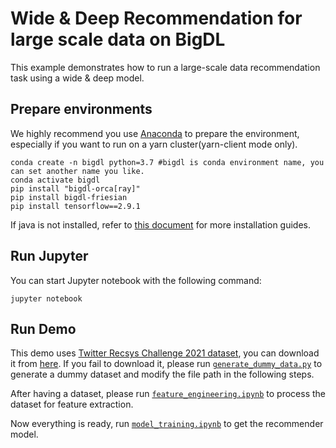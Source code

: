 # Wide & Deep Recommendation for large scale data on BigDL

This example demonstrates how to run a large-scale data recommendation task using a wide & deep model.

## Prepare environments
We highly recommend you use [Anaconda](https://www.anaconda.com/distribution/#linux) to prepare the environment, especially if you want to run on a yarn cluster(yarn-client mode only). 
```
conda create -n bigdl python=3.7 #bigdl is conda environment name, you can set another name you like.
conda activate bigdl
pip install "bigdl-orca[ray]"
pip install bigdl-friesian
pip install tensorflow==2.9.1
```
If java is not installed, refer to [this document](https://bigdl.readthedocs.io/en/latest/doc/UserGuide/python.html#install) for more installation guides.

## Run Jupyter
You can start Jupyter notebook with the following command:
```
jupyter notebook
```

## Run Demo
This demo uses [Twitter Recsys Challenge 2021 dataset](https://recsys-twitter.com/data/show-downloads#), you can download it from [here](https://recsys-twitter.com/data/show-downloads#). If you fail to download it, please run [`generate_dummy_data.py`](./generate_dummy_data.py) to generate a dummy dataset and modify the file path in the following steps.

After having a dataset, please run [`feature_engineering.ipynb`](./feature_engineering.ipynb) to process the dataset for feature extraction.

Now everything is ready, run [`model_training.ipynb`](./model_training.ipynb) to get the recommender model.